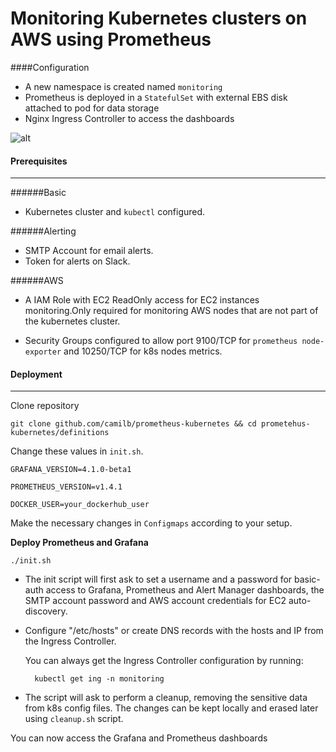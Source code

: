 # Monitoring Kubernetes  clusters on AWS using Prometheus

####Configuration

* A new namespace is created named `monitoring`
* Prometheus is deployed in a `StatefulSet` with external EBS disk attached to pod for data storage
* Nginx Ingress Controller to access the dashboards

![alt](https://www.camil.org/content/images/2016/10/prom-1.png)

#### Prerequisites

_____________________________________________________________________

######Basic
* Kubernetes cluster and `kubectl` configured.

######Alerting
* SMTP Account for email alerts.
* Token for alerts on Slack.

######AWS
* A IAM Role with EC2 ReadOnly access for EC2 instances monitoring.Only required for monitoring AWS nodes that are not part of the kubernetes cluster.

* Security Groups configured to allow port 9100/TCP for `prometheus node-exporter` and 10250/TCP for k8s nodes metrics.


#### Deployment

_____________________________________________________________________

Clone repository

    git clone github.com/camilb/prometheus-kubernetes && cd prometehus-kubernetes/definitions

Change these values in `init.sh`.

`GRAFANA_VERSION=4.1.0-beta1`

`PROMETHEUS_VERSION=v1.4.1`

`DOCKER_USER=your_dockerhub_user`

Make the necessary changes in `Configmaps` according to your setup.

**Deploy Prometheus and Grafana**

    ./init.sh

* The init script will first ask to set a username and a password for basic-auth access to Grafana, Prometheus and Alert Manager dashboards, the SMTP account password and AWS account credentials for EC2 auto-discovery.

* Configure "/etc/hosts" or create DNS records with the hosts and IP from the Ingress Controller.

   You can always get the Ingress Controller configuration by running:

        kubectl get ing -n monitoring

* The script will ask to perform a cleanup, removing the sensitive data from k8s config files. The changes can be kept locally and erased later using `cleanup.sh` script.



You can now access the Grafana and Prometheus dashboards
